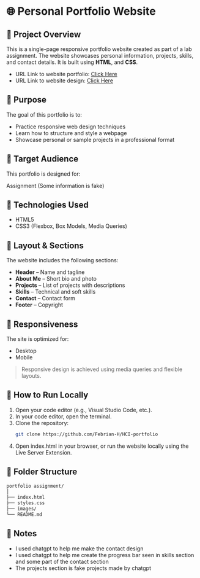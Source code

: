 # 🌐 Personal Portfolio Website

## 📖 Project Overview

This is a single-page responsive portfolio website created as part of a lab assignment. The website showcases personal information, projects, skills, and contact details. It is built using **HTML**, and **CSS**.

- URL Link to website portfolio: [Click Here](https://febrian-h.github.io/HCI-portfolio/)
- URL Link to website design: [Click Here](https://www.figma.com/design/2r8AAZ7BKWNpHY8k7nSJwC/Layout?node-id=0-1&p=f&t=HDwOQ6rDhOZ7wEH0-0)

## 🎯 Purpose

The goal of this portfolio is to:

- Practice responsive web design techniques
- Learn how to structure and style a webpage
- Showcase personal or sample projects in a professional format

## 👥 Target Audience

This portfolio is designed for:

Assignment (Some information is fake)

## 🧱 Technologies Used

- HTML5
- CSS3 (Flexbox, Box Models, Media Queries)

## 📐 Layout & Sections

The website includes the following sections:

- **Header** – Name and tagline
- **About Me** – Short bio and photo
- **Projects** – List of projects with descriptions
- **Skills** – Technical and soft skills
- **Contact** – Contact form
- **Footer** – Copyright

## 📱 Responsiveness

The site is optimized for:

- Desktop
- Mobile

> Responsive design is achieved using media queries and flexible layouts.

## 🧪 How to Run Locally

1. Open your code editor (e.g., Visual Studio Code, etc.).
2. In your code editor, open the terminal.
3. Clone the repository:
   ```bash
   git clone https://github.com/Febrian-H/HCI-portfolio
   ```
4. Open index.html in your browser, or run the website locally using the Live Server Extension.

## 📂 Folder Structure

```bash
portfolio assignment/
│
├── index.html
├── styles.css
├── images/
└── README.md
```

## 📄 Notes

- I used chatgpt to help me make the contact design
- I used chatgpt to help me create the progress bar seen in skills section and some part of the contact section
- The projects section is fake projects made by chatgpt


